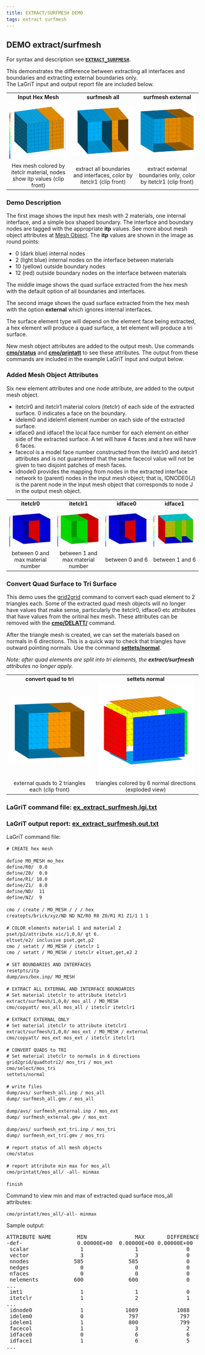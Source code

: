 ```yaml
---
title: EXTRACT/SURFMESH DEMO
tags: extract surfmesh 
---
```




## DEMO extract/surfmesh


For syntax and description see [**`EXTRACT_SURFMESH`**](../commands/dump/EXTRACT_SURFMESH.md).


This demonstrates the difference between extracting all interfaces and boundaries and extracting external boundaries only. 
<br>The LaGriT input and output report file are included below.


|  |  |   | 
| :---: | :---: | :---:  | 
|  **Input Hex Mesh** |  **surfmesh all** |  **surfmesh external**  | 
| <a href="output/box_hex_itp_clip.png"> <img width="300" src="output/box_hex_itp_clip.png"></a> | <a href="output/box_surfmesh_all.png"> <img width="300" src="output/box_surfmesh_all.png"></a> | <a href="output/box_quad_external.png"><img width="300" src="output/box_quad_external.png"></a> |  
| Hex mesh colored by itetclr material, nodes show itp values (clip front)|  extract all boundaries and interfaces, color by itetclr1 (clip front) |  extract external boundaries only, color by itetclr1 (clip front) |  


### Demo Description

The first image shows the input hex mesh with 2 materials,  one internal interface, and a simple box shaped boundary.
The interface and boundary nodes are tagged with the appropriate **itp** values. See more about mesh object attributes at [Mesh Object](../meshobject.md).
The **itp** values are shown in the image as round points:
- 0 (dark blue) internal nodes
- 2 (light blue) internal nodes on the interface between materials
- 10 (yellow) outside boundary nodes
- 12 (red) outside boundary nodes on the interface between materials

The middle image shows the quad surface extracted from the hex mesh with the default option of all boundaries and interfaces.

The second image shows the quad surface extracted from the hex mesh with the option **external** which ignores internal interfaces.

The surface element type will depend on the element face being extracted, a hex element will produce a quad surface, a tet element will produce a tri surface.

New mesh object attributes are added to the output mesh. Use commands [**cmo/status**](../commands/cmo/cmo_status.md) and [**cmo/printatt**](../commands/cmo/cmo_printatt.md) to see these attributes.
The output from these commands are included in the example LaGriT input and output below.

### Added Mesh Object Attributes

Six new element attributes and one node attribute, are added to the output mesh object.
- itetclr0 and itetclr1 material colors (itetclr) of each side of the extracted surface. 0 indicates a face on the boundary.
- idelem0 and idelem1 element number on each side of the extracted surface.
- idface0 and idface1 the local face number for each element on either side of the extracted surface. A tet will have 4 faces and a hex will have 6 faces.
- facecol is a model face number constructed from the itetclr0 and itetclr1 attributes and is not guaranteed that the same facecol value will not be given to two disjoint patches of mesh faces.
- idnode0 provides the mapping from nodes in the extracted interface network to (parent) nodes in the input mesh object; that is, IDNODE0(J) is the parent node in the input mesh object that corresponds to node J in the output mesh object.


|  |  |   |  |
| :---: | :---: | :---:  | :---:  | 
|  **itetclr0** |  **itetclr1** |  **idface0**  | **idface1**  | 
| <a href="output/box_surf_itetclr0.png"> <img width="250" src="output/box_surf_itetclr0.png"></a> | <a href="output/box_surf_itetclr1.png"> <img width="250" src="output/box_surf_itetclr1.png"></a> | <a href="output/box_surf_idface0.png"><img width="250" src="output/box_surf_idface0.png"></a> |  <a href="output/box_surf_idface1.png"><img width="250" src="output/box_surf_idface1.png"></a> |
|between 0 and max material number  | between 1 and max material number  | between 0 and 6   | between 1 and 6  |

### Convert Quad Surface to Tri Surface

This demo uses the [grid2grid](../commands/GRID2GRID.md) command to convert each quad element to 2 triangles each. 
Some of the extracted quad mesh objects will no longer have values that make sense, particularly the itetclr0, idface0 etc attributes that have values from the oritinal hex mesh. These attributes can be removed with the [**cmo/DELATT/**](../commands/cmo/cmo_delatt.md) command.

After the triangle mesh is created, we can set the materials based on normals in 6 directions. This is a quick way to check that triangles have outward pointing normals. Use the command [**settets/normal**](../commands/SETTETS.md).

*Note: after quad elements are split into tri elements, the **extract/surfmesh** attributes no longer apply.*


|  |  |   
| :---: | :---: |  
|  **convert quad to tri** |  **settets normal** |
| <a href="output/box_surfmesh_tri_external.png"> <img width="250" src="output/box_surfmesh_tri_external.png"></a> | <a href="output/box_tri_ext_normals_ex.png"> <img width="250" src="output/box_tri_ext_normals_ex.png"></a> | 
| external quads to 2 triangles each (clip front)  | triangles colored by 6 normal directions (exploded view)   |   


### LaGriT command file: [ex_extract_surfmesh.lgi.txt](input/ex_extract_surfmesh.lgi.txt)
### LaGriT output report: [ex_extract_surfmesh.out.txt](output/ex_extract_surfmesh.out.txt)

LaGriT command file:
```
# CREATE hex mesh

define MO_MESH mo_hex
define/R0/  0.0
define/Z0/  0.0
define/R1/ 10.0
define/Z1/  8.0
define/ND/  11
define/NZ/  9

cmo / create / MO_MESH / / / hex
createpts/brick/xyz/ND ND NZ/R0 R0 Z0/R1 R1 Z1/1 1 1

# COLOR elements material 1 and material 2 
pset/p2/attribute xic/1,0,0/ gt 6.
eltset/e2/ inclusive pset,get,p2
cmo / setatt / MO_MESH / itetclr 1 
cmo / setatt / MO_MESH / itetclr eltset,get,e2 2 

# SET BOUNDARIES AND INTERFACES
resetpts/itp
dump/avs/box.inp/ MO_MESH

# EXTRACT ALL EXTERNAL AND INTERFACE BOUNDARIES
# Set material itetclr to attribute itetclr1
extract/surfmesh/1,0,0/ mos_all / MO_MESH
cmo/copyatt/ mos_all mos_all / itetclr itetclr1

# EXTRACT EXTERNAL ONLY 
# Set material itetclr to attribute itetclr1
extract/surfmesh/1,0,0/ mos_ext / MO_MESH / external
cmo/copyatt/ mos_ext mos_ext / itetclr itetclr1

# CONVERT QUADS to TRI
# Set material itetclr to normals in 6 directions
grid2grid/quadtotri2/ mos_tri / mos_ext
cmo/select/mos_tri
settets/normal

# write files
dump/avs/ surfmesh_all.inp / mos_all
dump/ surfmesh_all.gmv / mos_all

dump/avs/ surfmesh_external.inp / mos_ext
dump/ surfmesh_external.gmv / mos_ext

dump/avs/ surfmesh_ext_tri.inp / mos_tri
dump/ surfmesh_ext_tri.gmv / mos_tri

# report status of all mesh objects
cmo/status

# report attribute min max for mos_all
cmo/printatt/mos_all/ -all- minmax

finish
```

Command to view min and max of extracted quad surface mos_all attributes:
```
cmo/printatt/mos_all/-all- minmax 
``` 

Sample output:
<pre class="lg-output">
ATTRIBUTE NAME        MIN               MAX       DIFFERENCE    LENGTH  
-def-                 0.00000E+00  0.00000E+00 0.00000E+00      585  
 scalar                1                1               0         1  
 vector                3                3               0         1  
 nnodes              585              585               0         1  
 nedges                0                0               0         1  
 nfaces                0                0               0         1  
 nelements           600              600               0         1  
...
 imt1                  1                1               0       585  
 itetclr               1                2               1       600  
...
 idnode0               1             1089            1088       585  
 idelem0               0              797             797       600  
 idelem1               1              800             799       600  
 facecol               1                3               2       600  
 idface0               0                6               6       600  
 idface1               1                6               5       600  
...
</pre>


